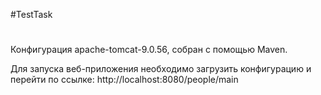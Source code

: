 #TestTask
#
  Конфигурация apache-tomcat-9.0.56, собран с помощью Maven.

  Для запуска веб-приложения необходимо загрузить конфигурацию и перейти по ссылке: http://localhost:8080/people/main
